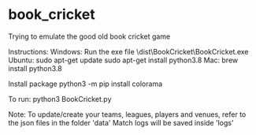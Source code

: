 # book_cricket
Trying to emulate the good old book cricket game

Instructions:
Windows:
Run the exe file  \dist\BookCricket\BookCricket.exe
Ubuntu:
sudo apt-get update
sudo apt-get install python3.8
Mac:
brew install python3.8

Install package
python3 -m pip install colorama

To run:
python3 BookCricket.py

Note:
To update/create your teams, leagues, players and venues, refer to the json files in the folder 'data'
Match logs will be saved inside 'logs'

